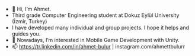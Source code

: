 - 👋 Hi, I’m Ahmet.
- Third grade Computer Engineering student at Dokuz Eylül University (İzmir, Turkey)
- I have developed many individual and group projects. I hope it helps and guides you.
- 👀 Nowadays, I’m interested in Mobile Game Development with Unity.
- 📫 https://tr.linkedin.com/in/ahmet-bulur | instagram.com/ahmettbulurr

<!---
ahmetbulur/ahmetbulur is a ✨ special ✨ repository because its `README.md` (this file) appears on your GitHub profile.
You can click the Preview link to take a look at your changes.
--->
